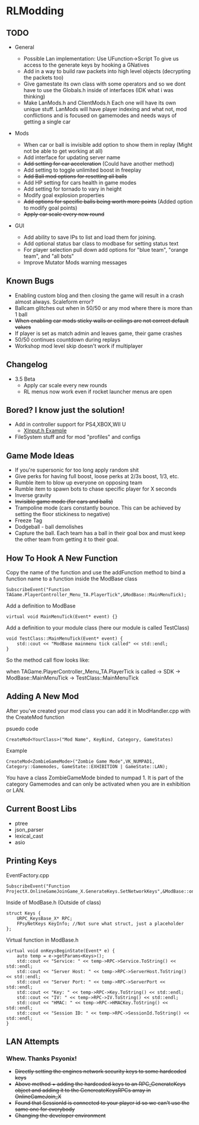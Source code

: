 # RLModding


## TODO

- General
	- Possible Lan implementation: Use UFunction->Script To give us access to the generate keys by hooking a GNatives
	- Add in a way to build raw packets into high level objects (decrypting the packets too)
	- Give gamestate its own class with some operators and so we dont have to use the Globals.h inside of interfaces (IDK what i was thinking)
	- Make LanMods.h and ClientMods.h Each one will have its own unique stuff. LanMods will have player indexing and what not, mod conflictions and is focused on gamemodes and needs ways of getting a single car 

- Mods
	- When car or ball is invisible add option to show them in replay (Might not be able to get working at all)
	- Add interface for updating server name
	- ~~Add setting for car acceleration~~ (Could have another method)
	- Add setting to toggle unlimited boost in freeplay
	- ~~Add Ball mod options for resetting all balls~~
	- Add HP setting for cars health in game modes
	- Add setting for tornado to vary in height
	- Modify goal explosion properties
	- ~~Add options for specific balls being worth more points~~ (Added option to modify goal points)
	- ~~Apply car scale every new round~~

- GUI
	- Add ability to save IPs to list and load them for joining.
	- Add optional status bar class to modbase for setting status text
	- For player selection pull down add options for "blue team", "orange team", and "all bots"
	- Improve Mutator Mods warning messages

## Known Bugs

- Enabling custom blog and then closing the game will result in a crash almost always.  Scaleform error?
- Ballcam glitches out when in 50/50 or any mod where there is more than 1 ball
- ~~When enabling car mods sticky walls or ceilings are not correct default values~~
- If player is set as match admin and leaves game, their game crashes
- 50/50 continues countdown during replays
- Workshop mod level skip doesn't work if multiplayer

## Changelog

- 3.5 Beta
	- Apply car scale every new rounds
	- RL menus now work even if rocket launcher menus are open

## Bored? I know just the solution!

- Add in controller support for PS4,XBOX,WII U
    - [XInput.h Example](https://www.codeproject.com/Articles/26949/Xbox-Controller-Input-in-C-with-XInput)
- FileSystem stuff and for mod "profiles" and configs


## Game Mode Ideas 
 - If you're supersonic for too long apply random shit
 - Give perks for having full boost, loose perks at 2/3s boost, 1/3, etc.
 - Rumble item to blow up everyone on opposing team
 - Rumble item to spawn bots to chase specific player for X seconds
 - Inverse gravity 
 - ~~Invisible game mode (for cars and balls)~~
 - Trampoline mode (cars constantly bounce.  This can be achieved by setting the floor stickiness to negative)
 - Freeze Tag
 - Dodgeball - ball demolishes
 - Capture the ball. Each team has a ball in their goal box and must keep the other team from getting it to their goal.


## How To Hook A New Function
Copy the name of the function and use the addFunction method to bind a function name to a function inside the ModBase class
```
SubscribeEvent("Function TAGame.PlayerController_Menu_TA.PlayerTick",&ModBase::MainMenuTick);
```

Add a definition to ModBase
```
virtual void MainMenuTick(Event* event) {}
```

Add a definition to your module class (here our module is called TestClass)
```
void TestClass::MainMenuTick(Event* event) {
	std::cout << "ModBase mainmenu tick called" << std::endl;
}
```
So the method call flow looks like:

when TAGame.PlayerController_Menu_TA.PlayerTick is called -> SDK -> ModBase::MainMenuTick -> TestClass::MainMenuTick

## Adding A New Mod
After you've created your mod class you can add it in ModHandler.cpp with the CreateMod function

psuedo code
```
CreateMod<YourClass>("Mod Name", KeyBind, Category, GameStates)
```

Example
```
CreateMod<ZombieGameMode>("Zombie Game Mode",VK_NUMPAD1, Category::Gamemodes, GameState::EXHIBITION | GameState::LAN);
```
You have a class ZombieGameMode binded to numpad 1. It is part of the category Gamemodes and can only be activated when you are in exhibition or LAN.

## Current Boost Libs
- ptree
- json_parser
- lexical_cast
- asio

## Printing Keys
EventFactory.cpp
```
SubscribeEvent("Function ProjectX.OnlineGameJoinGame_X.GenerateKeys.SetNetworkKeys",&ModBase::onKeysBeginState);
```

Inside of ModBase.h (Outside of class)
```
struct Keys {
	URPC_KeysBase_X* RPC;
	FPsyNetKeys KeyInfo; //Not sure what struct, just a placeholder
};
```

Virtual function in ModBase.h
```
virtual void onKeysBeginState(Event* e) {
	auto temp = e->getParams<Keys>();
	std::cout << "Service: " << temp->RPC->Service.ToString() << std::endl;
	std::cout << "Server Host: " << temp->RPC->ServerHost.ToString() << std::endl;
	std::cout << "Server Port: " << temp->RPC->ServerPort << std::endl;
	std::cout << "Key: " << temp->RPC->Key.ToString() << std::endl;
	std::cout << "IV: " << temp->RPC->IV.ToString() << std::endl;
	std::cout << "HMAC: " << temp->RPC->HMACKey.ToString() << std::endl;
	std::cout << "Session ID: " << temp->RPC->SessionId.ToString() << std::endl;
}
```

## LAN Attempts

### Whew. Thanks Psyonix!

- ~~Directly setting the engines network security keys to some hardcoded keys~~
- ~~Above method + adding the hardcoded keys to an RPC_GenerateKeys object and adding it to the GenereateKeysRPCs array in OnlineGameJoin_X~~
- ~~Found that SessionId is connected to your player id so we can't use the same one for everybody~~
- ~~Changing the developer environment~~

